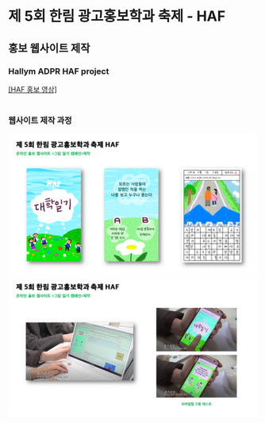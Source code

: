 # 제 5회 한림 광고홍보학과 축제 - HAF
## 홍보 웹사이트 제작
### Hallym ADPR HAF project

[\[HAF 홍보 영상\]](https://www.youtube.com/watch?v=iMfG023cFnk)<br><br>

### 웹사이트 제작 과정
![img1](./haf_project/git_img/image_1.PNG)
![img2](./haf_project/git_img/image_2.PNG)
<br>
